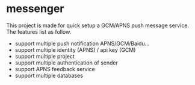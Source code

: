 # messenger

This project is made for quick setup a GCM/APNS push message service.
The features list as follow.

* support multiple push notification APNS/GCM/Baidu...
* support multiple identity (APNS) / api key (GCM)
* support multiple project
* support multiple authentication of sender
* support APNS feedback service
* support multiple databases
